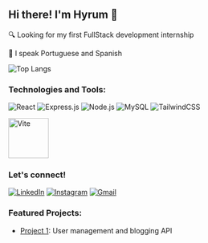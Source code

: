 ## Hi there! I'm Hyrum 👋

🔍 Looking for my first FullStack development internship

💬 I speak Portuguese and Spanish


![Top Langs](https://github-readme-stats.vercel.app/api/top-langs/?username=devHyrum&layout=compact&langs_count=16&theme=dark)

### Technologies and Tools:


![React](https://img.shields.io/badge/React-20232A?style=for-the-badge&logo=react&logoColor=61DAFB)
![Express.js](https://img.shields.io/badge/Express.js-404D59?style=for-the-badge
)
![Node.js](https://img.shields.io/badge/Node.js-43853D?style=for-the-badge&logo=node.js&logoColor=white
)
![MySQL](https://img.shields.io/badge/MySQL-005C84?style=for-the-badge&logo=mysql&logoColor=white
)
![TailwindCSS](https://img.shields.io/badge/Tailwind_CSS-38B2AC?style=for-the-badge&logo=tailwind-css&logoColor=white
)

<img alt="Vite" src="https://img.shields.io/badge/Vite-646CFF?style=plastic&logo=vite&logoColor=white" style="width: 80px"/>

### Let's connect!
[![LinkedIn](https://img.shields.io/badge/LinkedIn-0077B5?style=for-the-badge&logo=linkedin&logoColor=white)](https://www.linkedin.com/in/hyrum-spencer-olivera-fernandez-13ba2622b/)
[![Instagram](https://img.shields.io/badge/Instagram-E4405F?style=for-the-badge&logo=instagram&logoColor=white)](https://www.instagram.com/_hyrumolivera_/)
[![Gmail](https://img.shields.io/badge/Gmail-D14836?style=for-the-badge&logo=gmail&logoColor=white)](mailto:holivera0730@gmail.com)



### Featured Projects:
- [Project 1](https://github.com/devHyrum/User-Management-and-Blogging-API): User management and blogging API

